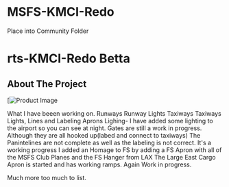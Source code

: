 # MSFS-KMCI-Redo

Place into Community Folder

# rts-KMCI-Redo Betta

<!-- ABOUT THE PROJECT -->
## About The Project

[![Product Image](img/KMCI-1.1)

What I have beeen working on. 
Runways
Runway Lights
Taxiways
Taxiways Lights, Lines and Labeling
Aprons
Lighing- I have added some lighting to the airport so you can see at night.
Gates are still a work in progress. Although they are all hooked up(labed and connect to taxiways) The Panintelines are not complete as well as the labeling is not correct. It's a working progress
I added an Homage to FS by adding a FS Apron with all of the MSFS Club Planes and the FS Hanger from LAX
The Large East Cargo Apron is started and has working ramps. Again Work in progress.

Much more too much to list. 
